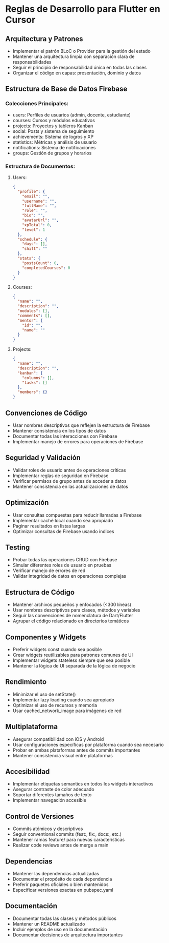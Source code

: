 # Reglas de Desarrollo para Flutter en Cursor

## Arquitectura y Patrones
- Implementar el patrón BLoC o Provider para la gestión del estado
- Mantener una arquitectura limpia con separación clara de responsabilidades
- Seguir el principio de responsabilidad única en todas las clases
- Organizar el código en capas: presentación, dominio y datos

## Estructura de Base de Datos Firebase
### Colecciones Principales:
- users: Perfiles de usuarios (admin, docente, estudiante)
- courses: Cursos y módulos educativos
- projects: Proyectos y tableros Kanban
- social: Posts y sistema de seguimiento
- achievements: Sistema de logros y XP
- statistics: Métricas y análisis de usuario
- notifications: Sistema de notificaciones
- groups: Gestión de grupos y horarios

### Estructura de Documentos:
1. Users:
   ```json
   {
     "profile": {
       "email": "",
       "username": "",
       "fullName": "",
       "role": "",
       "bio": "",
       "avatarUrl": "",
       "xpTotal": 0,
       "level": 1
     },
     "schedule": {
       "days": [],
       "shift": ""
     },
     "stats": {
       "postsCount": 0,
       "completedCourses": 0
     }
   }
   ```

2. Courses:
   ```json
   {
     "name": "",
     "description": "",
     "modules": [],
     "comments": [],
     "mentor": {
       "id": "",
       "name": ""
     }
   }
   ```

3. Projects:
   ```json
   {
     "name": "",
     "description": "",
     "kanban": {
       "columns": [],
       "tasks": []
     },
     "members": {}
   }
   ```

## Convenciones de Código
- Usar nombres descriptivos que reflejen la estructura de Firebase
- Mantener consistencia en los tipos de datos
- Documentar todas las interacciones con Firebase
- Implementar manejo de errores para operaciones de Firebase

## Seguridad y Validación
- Validar roles de usuario antes de operaciones críticas
- Implementar reglas de seguridad en Firebase
- Verificar permisos de grupo antes de acceder a datos
- Mantener consistencia en las actualizaciones de datos

## Optimización
- Usar consultas compuestas para reducir llamadas a Firebase
- Implementar caché local cuando sea apropiado
- Paginar resultados en listas largas
- Optimizar consultas de Firebase usando índices

## Testing
- Probar todas las operaciones CRUD con Firebase
- Simular diferentes roles de usuario en pruebas
- Verificar manejo de errores de red
- Validar integridad de datos en operaciones complejas

## Estructura de Código
- Mantener archivos pequeños y enfocados (<300 líneas)
- Usar nombres descriptivos para clases, métodos y variables
- Seguir las convenciones de nomenclatura de Dart/Flutter
- Agrupar el código relacionado en directorios temáticos

## Componentes y Widgets
- Preferir widgets const cuando sea posible
- Crear widgets reutilizables para patrones comunes de UI
- Implementar widgets stateless siempre que sea posible
- Mantener la lógica de UI separada de la lógica de negocio

## Rendimiento
- Minimizar el uso de setState()
- Implementar lazy loading cuando sea apropiado
- Optimizar el uso de recursos y memoria
- Usar cached_network_image para imágenes de red

## Multiplataforma
- Asegurar compatibilidad con iOS y Android
- Usar configuraciones específicas por plataforma cuando sea necesario
- Probar en ambas plataformas antes de commits importantes
- Mantener consistencia visual entre plataformas

## Accesibilidad
- Implementar etiquetas semantics en todos los widgets interactivos
- Asegurar contraste de color adecuado
- Soportar diferentes tamaños de texto
- Implementar navegación accesible

## Control de Versiones
- Commits atómicos y descriptivos
- Seguir conventional commits (feat:, fix:, docs:, etc.)
- Mantener ramas feature/ para nuevas características
- Realizar code reviews antes de merge a main

## Dependencias
- Mantener las dependencias actualizadas
- Documentar el propósito de cada dependencia
- Preferir paquetes oficiales o bien mantenidos
- Especificar versiones exactas en pubspec.yaml

## Documentación
- Documentar todas las clases y métodos públicos
- Mantener un README actualizado
- Incluir ejemplos de uso en la documentación
- Documentar decisiones de arquitectura importantes 